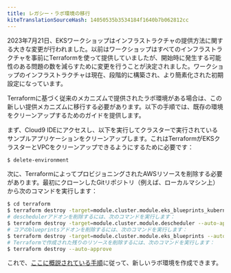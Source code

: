 ```yaml
---
title: レガシー・ラボ環境の移行
kiteTranslationSourceHash: 14050535b3534184f1640b7b062812cc
---
```


2023年7月21日、EKSワークショップはインフラストラクチャの提供方法に関する大きな変更が行われました。以前はワークショップはすべてのインフラストラクチャを事前にTerraformを使って提供していましたが、開始時に発生する可能性のある問題の数を減らすために変更を行うことが決定されました。ワークショップのインフラストラクチャは現在、段階的に構築され、より簡素化された初期設定になっています。

Terraformに基づく従来のメカニズムで提供されたラボ環境がある場合は、この新しい提供メカニズムに移行する必要があります。以下の手順では、既存の環境をクリーンアップするためのガイドを提供します。

まず、Cloud9 IDEにアクセスし、以下を実行してクラスターで実行されているサンプルアプリケーションをクリーンアップします。これはTerraformがEKSクラスターとVPCをクリーンアップできるようにするために必要です：

```bash test=false
$ delete-environment
```

次に、TerraformによってプロビジョニングされたAWSリソースを削除する必要があります。最初にクローンしたGitリポジトリ（例えば、ローカルマシン上）から次のコマンドを実行します：

```bash test=false
$ cd terraform
$ terraform destroy -target=module.cluster.module.eks_blueprints_kubernetes_addons --auto-approve
# deschedulerアドオンを削除するには、次のコマンドを実行します：
$ terraform destroy -target=module.cluster.module.descheduler --auto-approve
# コアのblueprintsアドオンを削除するには、次のコマンドを実行します：
$ terraform destroy -target=module.cluster.module.eks_blueprints --auto-approve
# Terraformで作成された残りのリソースを削除するには、次のコマンドを実行します：
$ terraform destroy --auto-approve
```

これで、[ここに概説されている手順](/docs/introduction/setup/your-account)に従って、新しいラボ環境を作成できます。

